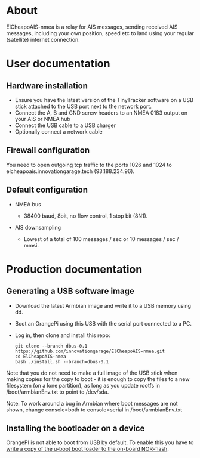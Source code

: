# About

ElCheapoAIS-nmea is a relay for AIS messages, sending received AIS messages, including your own position, speed etc
to land using your regular (satellite) internet connection.

# User documentation
## Hardware installation

* Ensure you have the latest version of the TinyTracker software on a USB stick attached to the USB port next to the network port.
* Connect the A, B and GND screw headers to an NMEA 0183 output on your AIS or NMEA hub
* Connect the USB cable to a USB charger
* Optionally connect a network cable

## Firewall configuration

You need to open outgoing tcp traffic to the ports 1026 and 1024 to elcheapoais.innovationgarage.tech (93.188.234.96).

## Default configuration

* NMEA bus
  * 38400 baud, 8bit, no flow control, 1 stop bit (8N1).

* AIS downsampling
  * Lowest of a total of 100 messages / sec or 10 messages / sec / mmsi.

# Production documentation
## Generating a USB software image

* Download the latest Armbian image and write it to a USB memory using dd.
* Boot an OrangePi using this USB with the serial port connected to a PC.
* Log in, then clone and install this repo:


    ```
    git clone --branch dbus-0.1 https://github.com/innovationgarage/ElCheapoAIS-nmea.git
    cd ElCheapoAIS-nmea
    bash ./install.sh --branch=dbus-0.1
    ```
    
Note that you do not need to make a full image of the USB stick when making copies for the copy to boot - it is enough to copy the files to a new filesystem (on a lone partition), as long as you update rootfs in /boot/armbianEnv.txt to point to /dev/sda.

Note: To work around a bug in Armbian where boot messages are not shown, change console=both to console=serial in /boot/armbianEnv.txt

## Installing the bootloader on a device
OrangePI is not able to boot from USB by default. To enable this you have to [write a copy of the u-boot boot loader to the on-board NOR-flash](https://forum.armbian.com/topic/8111-orange-pi-zero-plus-spi-nor-flash-anyone-know-how-to-configure-for-booting/?tab=comments#comment-64373).
